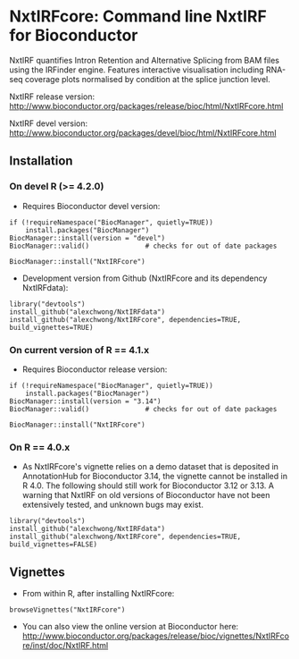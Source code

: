 # NxtIRFcore: Command line NxtIRF for Bioconductor

NxtIRF quantifies Intron Retention and Alternative Splicing from BAM files using the IRFinder engine. Features interactive visualisation including RNA-seq coverage plots normalised by condition at the splice junction level.

NxtIRF release version: http://www.bioconductor.org/packages/release/bioc/html/NxtIRFcore.html

NxtIRF devel version: http://www.bioconductor.org/packages/devel/bioc/html/NxtIRFcore.html

## Installation

### On devel R (>= 4.2.0)

* Requires Bioconductor devel version:

```
if (!requireNamespace("BiocManager", quietly=TRUE))
    install.packages("BiocManager")
BiocManager::install(version = "devel")
BiocManager::valid()              # checks for out of date packages

BiocManager::install("NxtIRFcore")
```

* Development version from Github (NxtIRFcore and its dependency NxtIRFdata):
```
library("devtools")
install_github("alexchwong/NxtIRFdata")
install_github("alexchwong/NxtIRFcore", dependencies=TRUE, build_vignettes=TRUE)
```

### On current version of R == 4.1.x

* Requires Bioconductor release version:

```
if (!requireNamespace("BiocManager", quietly=TRUE))
    install.packages("BiocManager")
BiocManager::install(version = "3.14")
BiocManager::valid()              # checks for out of date packages

BiocManager::install("NxtIRFcore")
```

### On R == 4.0.x

* As NxtIRFcore's vignette relies on a demo dataset that is deposited in AnnotationHub for Bioconductor 3.14, the vignette cannot be installed in R 4.0. The following should still work for Bioconductor 3.12 or 3.13. A warning that NxtIRF on old versions of Bioconductor have not been extensively tested, and unknown bugs may exist.

```
library("devtools")
install_github("alexchwong/NxtIRFdata")
install_github("alexchwong/NxtIRFcore", dependencies=TRUE, build_vignettes=FALSE)
```

## Vignettes

* From within R, after installing NxtIRFcore:

```
browseVignettes("NxtIRFcore")
```

* You can also view the online version at Bioconductor here: http://www.bioconductor.org/packages/release/bioc/vignettes/NxtIRFcore/inst/doc/NxtIRF.html

